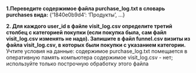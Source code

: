 **1.Переведите содержимое файла purchase_log.txt в словарь purchases вида:**
{‘1840e0b9d4’: ‘Продукты’, …}

**2. Для каждого user_id в файле visit_log.csv определите третий столбец с категорией покупки (если покупка была, сам файл visit_log.csv изменять не надо). Запишите в файл funnel.csv визиты из файла visit_log.csv, в которых были покупки с указанием категории.**
Учтите условия на данные:
содержимое purchase_log.txt помещается в оперативную память компьютера
содержимое visit_log.csv - нет; используйте только построчную обработку этого файла